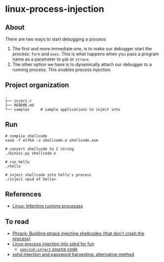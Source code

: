 # linux-process-injection

## About
There are two ways to start debugging a process:

1. The first and more immediate one, is to make our debugger start the process: `fork` and `exec`. This is what happens when you pass a program name as a parameter to `gdb` or `strace`.
2. The other option we have is to dynamically attach our debugger to a running process. _This enables process injection._

## Project organization

```
.
├── inject.c
├── README.md
└── samples     # sample applications to inject into
```

## Run

```
# compile shellcode
nasm -f elf64 -o shellcode.o shellcode.asm

# convert shellcode to C string
./bin2sc.py shellcode.o

# run hello
./hello

# inject shellcode into hello's process
./inject <pid of hello>
```

## References
- [Linux: Infecting running processes](https://0x00sec.org/t/linux-infecting-running-processes/1097)

## To read
- [Phrack: Building ptrace injecting shellcodes (that don't crash the process)](http://phrack.org/issues/59/12.html)
- [Linux process injection into sshd for fun](https://blog.xpnsec.com/linux-process-injection-aka-injecting-into-sshd-for-fun/)
  - [`xpn/ssh-inject` source code](https://github.com/xpn/ssh-inject)
- [sshd injection and password harvesting, alternative method](https://jm33.me/sshd-injection-and-password-harvesting.html)
